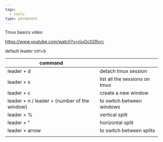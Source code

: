 ```yaml
---
tags:
  - tools
type: permanent
---
```

Tmux basics video 

https://www.youtube.com/watch?v=niuOc02Rvrc

default leader ctrl+b

| command                                      |                               |
| -------------------------------------------- | ----------------------------- |
| leader + d                                   | detach tmux session           |
| leader + s                                   | list all the sessions on tmux |
| leader + c                                   | create a new window           |
| leader + n / leader + (number of the window) | to switch between windows     |
| leader + %                                   | vertical split                |
| leader + "                                   | horizontal split              |
| leader + arrow                               | to switch between splits      |
|                                              |                               |
